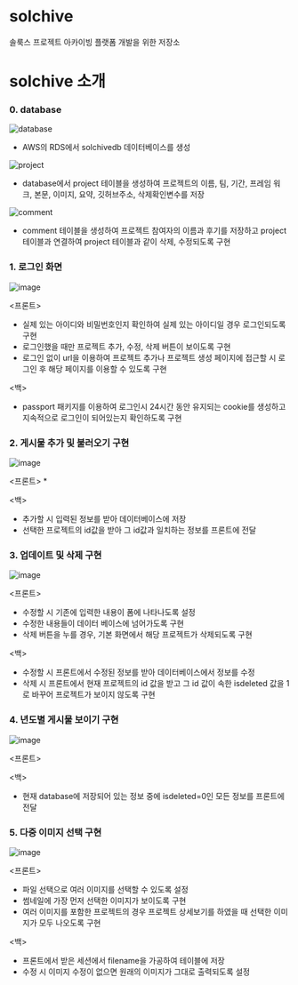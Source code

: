 # solchive
솔룩스 프로젝트 아카이빙 플랫폼 개발을 위한 저장소


# solchive 소개

### 0. database

![database](https://user-images.githubusercontent.com/69200763/108874887-f62b9280-763f-11eb-857f-43fad662c44c.png)
* AWS의 RDS에서 solchivedb 데이터베이스를 생성

![project](https://user-images.githubusercontent.com/69200763/108874911-fe83cd80-763f-11eb-9557-a1273143c5d2.png)
* database에서 project 테이블을 생성하여 프로젝트의 이름, 팀, 기간, 프레임 워크, 본문, 이미지, 요약, 깃허브주소, 삭제확인변수를 저장

![comment](https://user-images.githubusercontent.com/69200763/108874922-02afeb00-7640-11eb-9925-52822cc63201.png)
* comment 테이블을 생성하여 프로젝트 참여자의 이름과 후기를 저장하고 project 테이블과 연결하여 project 테이블과 같이 삭제, 수정되도록 구현


### 1. 로그인 화면

![image](https://user-images.githubusercontent.com/61380136/108865301-74833700-7636-11eb-9c41-2ced3f5b4719.png)

<프론트>
* 실제 있는 아이디와 비밀번호인지 확인하여 실제 있는 아이디일 경우 로그인되도록 구현
* 로그인했을 때만 프로젝트 추가, 수정, 삭제 버튼이 보이도록 구현
* 로그인 없이 url을 이용하여 프로젝트 추가나 프로젝트 생성 페이지에 접근할 시 로그인 후 해당 페이지를 이용할 수 있도록 구현

<백>
* passport 패키지를 이용하여 로그인시 24시간 동안 유지되는 cookie를 생성하고 지속적으로 로그인이 되어있는지 확인하도록 구현

### 2. 게시물 추가 및 불러오기 구현

![image](https://user-images.githubusercontent.com/61380136/108871545-9e3f5c80-763c-11eb-8c7d-6dcde5258646.png)

<프론트>
* 

<백>
* 추가할 시 입력된 정보를 받아 데이터베이스에 저장
* 선택한 프로젝트의 id값을 받아 그 id값과 일치하는 정보를 프론트에 전달

### 3. 업데이트 및 삭제 구현

![image](https://user-images.githubusercontent.com/61380136/108867347-73530980-7638-11eb-99aa-2ed1e6827aa2.png)

<프론트>
* 수정할 시 기존에 입력한 내용이 폼에 나타나도록 설정
* 수정한 내용들이 데이터 베이스에 넘어가도록 구현
* 삭제 버튼을 누를 경우, 기본 화면에서 해당 프로젝트가 삭제되도록 구현


<백>
* 수정할 시 프론트에서 수정된 정보를 받아 데이터베이스에서 정보를 수정  
* 삭제 시 프론트에서 현재 프로젝트의 id 값을 받고 그 id 값이 속한 isdeleted 값을 1로 바꾸어 프로젝트가 보이지 않도록 구현

### 4. 년도별 게시물 보이기 구현

![image](https://user-images.githubusercontent.com/61380136/108871816-e1013480-763c-11eb-8c02-289f51f6ff49.png)

<프론트>


<백>
* 현재 database에 저장되어 있는 정보 중에 isdeleted=0인 모든 정보를 프론트에 전달

### 5. 다중 이미지 선택 구현

![image](https://user-images.githubusercontent.com/61380136/108867664-c331d080-7638-11eb-89a0-1a228c0a445e.png)

<프론트>
* 파일 선택으로 여러 이미지를 선택할 수 있도록 설정
* 썸네일에 가장 먼저 선택한 이미지가 보이도록 구현
* 여러 이미지를 포함한 프로젝트의 경우 프로젝트 상세보기를 하였을 때 선택한 이미지가 모두 나오도록 구현


<백>
* 프론트에서 받은 세션에서 filename을 가공하여 테이블에 저장
* 수정 시 이미지 수정이 없으면 원래의 이미지가 그대로 출력되도록 설정

